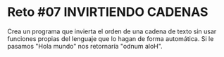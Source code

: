 # Reto #07 INVIRTIENDO CADENAS

Crea un programa que invierta el orden de una cadena de texto sin usar funciones propias del lenguaje que lo hagan de forma automática. Si le pasamos "Hola mundo" nos retornaría "odnum aloH".
